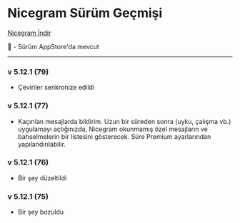 # Nicegram Sürüm Geçmişi

[Nicegram İndir](/tr/faq/#i̇ndir)

🍏 - Sürüm AppStore'da mevcut

---

### v 5.12.1 (79)
- Çeviriler senkronize edildi

### v 5.12.1 (77)
- Kaçırılan mesajlarda bildirim. Uzun bir süreden sonra (uyku, çalışma vb.) uygulamayı açtığınızda, Nicegram okunmamış özel mesajların ve bahselmelerin bir listesini gösterecek. Süre Premium ayarlarından yapılandırılabilir.

### v 5.12.1 (76)
- Bir şey düzeltildi


### v 5.12.1 (75)
- Bir şey bozuldu
